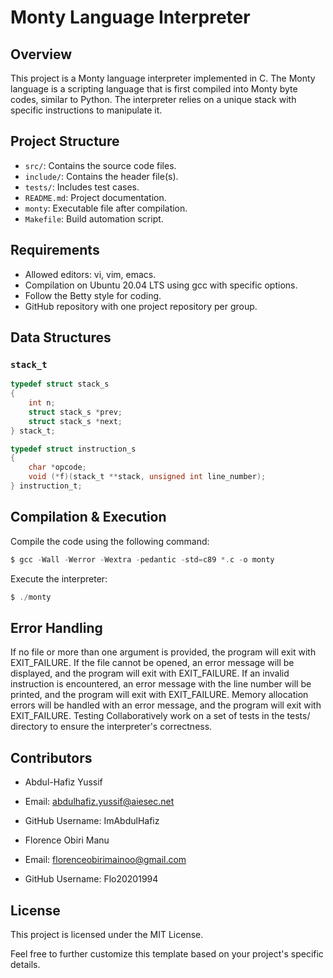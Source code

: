 # Monty Language Interpreter

## Overview

This project is a Monty language interpreter implemented in C.
The Monty language is a scripting language that is first compiled into Monty byte codes,
similar to Python. The interpreter relies on a unique stack with specific instructions to manipulate it.

## Project Structure

- `src/`: Contains the source code files.
- `include/`: Contains the header file(s).
- `tests/`: Includes test cases.
- `README.md`: Project documentation.
- `monty`: Executable file after compilation.
- `Makefile`: Build automation script.

## Requirements

- Allowed editors: vi, vim, emacs.
- Compilation on Ubuntu 20.04 LTS using gcc with specific options.
- Follow the Betty style for coding.
- GitHub repository with one project repository per group.

## Data Structures

### `stack_t`

```c
typedef struct stack_s
{
    int n;
    struct stack_s *prev;
    struct stack_s *next;
} stack_t;

typedef struct instruction_s
{
    char *opcode;
    void (*f)(stack_t **stack, unsigned int line_number);
} instruction_t;
```
## Compilation & Execution
Compile the code using the following command:
```c
$ gcc -Wall -Werror -Wextra -pedantic -std=c89 *.c -o monty
```
Execute the interpreter:
```c
$ ./monty
```

## Error Handling
If no file or more than one argument is provided, the program will exit with EXIT_FAILURE.
If the file cannot be opened, an error message will be displayed, and the program will exit with EXIT_FAILURE.
If an invalid instruction is encountered, an error message with the line number will be printed, and the program will exit with EXIT_FAILURE.
Memory allocation errors will be handled with an error message, and the program will exit with EXIT_FAILURE.
Testing
Collaboratively work on a set of tests in the tests/ directory to ensure the interpreter's correctness.

## Contributors
- Abdul-Hafiz Yussif
- Email: abdulhafiz.yussif@aiesec.net
- GitHub Username: ImAbdulHafiz

- Florence Obiri Manu
- Email: florenceobirimainoo@gmail.com
- GitHub Username: Flo20201994

## License
This project is licensed under the MIT License.

Feel free to further customize this template based on your project's specific details.
